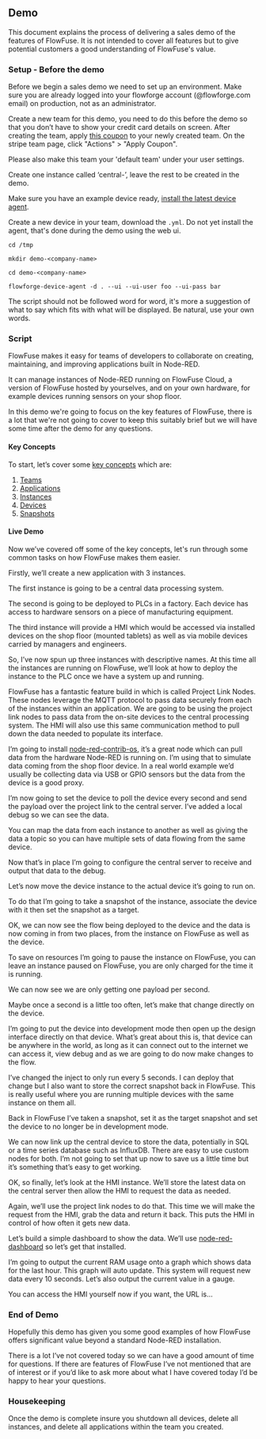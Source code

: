 ## Demo

This document explains the process of delivering a sales demo of the features of FlowFuse. It is not intended to cover all features but to give potential customers a good understanding of FlowFuse's value.

### Setup - Before the demo

Before we begin a sales demo we need to set up an environment. Make sure you are
already logged into your flowforge account (@flowforge.com email) on production, not as an administrator.

Create a new team for this demo, you need to do this before the demo so that
you don’t have to show your credit card details on screen. After creating the
team, apply [this coupon](https://dashboard.stripe.com/coupons/zkNy9DxL) to your
newly created team. On the stripe team page, click "Actions" > "Apply Coupon".

Please also make this team your 'default team' under your user settings.

Create one instance called ‘central-<demo-customer-name>’, leave the rest to be created in the demo.

Make sure you have an example device ready, [install the latest device agent](https://flowforge.com/docs/user/devices/).

Create a new device in your team, download the `.yml`. Do not yet install the
agent, that's done during the demo using the web ui.

```
cd /tmp
```
```
mkdir demo-<company-name>
```
```
cd demo-<company-name>
```
```
flowforge-device-agent -d . --ui --ui-user foo --ui-pass bar
```

The script should not be followed word for word, it's more a suggestion of what to say which fits with what will be displayed. Be natural, use your own words.

### Script

FlowFuse makes it easy for teams of developers to collaborate on creating, maintaining, and improving applications built in Node-RED.

It can manage instances of Node-RED running on FlowFuse Cloud, a version of FlowFuse hosted by yourselves, and on your own hardware, for example devices running sensors on your shop floor.

In this demo we're going to focus on the key features of FlowFuse, there is a lot that we're not going to cover to keep this suitably brief but we will have some time after the demo for any questions.

#### Key Concepts

To start, let’s cover some [key concepts](/docs/user/concepts/) which are:
1. [Teams](/docs/user/concepts/#team)
1. [Applications](/docs/user/concepts/#application)
1. [Instances](/docs/user/concepts/#instance)
1. [Devices](/docs/user/concepts/#device)
1. [Snapshots](/docs/user/concepts/#instance-snapshot)

#### Live Demo

Now we’ve covered off some of the key concepts, let's run through some common tasks on how FlowFuse makes them easier.

Firstly, we’ll create a new application with 3 instances.

The first instance is going to be a central data processing system.

The second is going to be deployed to PLCs in a factory. Each device has access to hardware sensors on a piece of manufacturing equipment.

The third instance will provide a HMI which would be accessed via installed devices on the shop floor (mounted tablets) as well as via mobile devices carried by managers and engineers.

So, I’ve now spun up three instances with descriptive names. At this time all the instances are running on FlowFuse, we’ll look at how to deploy the instance to the PLC once we have a system up and running.

FlowFuse has a fantastic feature build in which is called Project Link Nodes. These nodes leverage the MQTT protocol to pass data securely from each of the instances within an application. We are going to be using the project link nodes to pass data from the on-site devices to the central processing system. The HMI will also use this same communication method to pull down the data needed to populate its interface.

I’m going to install [node-red-contrib-os](https://flows.nodered.org/node/node-red-contrib-os), it’s a great node which can pull data from the hardware Node-RED is running on. I’m using that to simulate data coming from the shop floor device. In a real world example we’d usually be collecting data via USB or GPIO sensors but the data from the device is a good proxy.

I’m now going to set the device to poll the device every second and send the payload over the project link to the central server. I’ve added a local debug so we can see the data.

You can map the data from each instance to another as well as giving the data a topic so you can have multiple sets of data flowing from the same device.

Now that’s in place I’m going to configure the central server to receive and output that data to the debug. 

Let’s now move the device instance to the actual device it’s going to run on.

To do that I’m going to take a snapshot of the instance, associate the device with it then set the snapshot as a target.

OK, we can now see the flow being deployed to the device and the data is now coming in from two places, from the instance on FlowFuse as well as the device. 

To save on resources I’m going to pause the instance on FlowFuse, you can leave an instance paused on FlowFuse, you are only charged for the time it is running.

We can now see we are only getting one payload per second.

Maybe once a second is a little too often, let’s make that change directly on the device.

I’m going to put the device into development mode then open up the design interface directly on that device. What’s great about this is, that device can be anywhere in the world, as long as it can connect out to the internet we can access it, view debug and as we are going to do now make changes to the flow.

I’ve changed the inject to only run every 5 seconds. I can deploy that change but I also want to store the correct snapshot back in FlowFuse. This is really useful where you are running multiple devices with the same instance on them all.

Back in FlowFuse I’ve taken a snapshot, set it as the target snapshot and set the device to no longer be in development mode.

We can now link up the central device to store the data, potentially in SQL or a time series database such as InfluxDB. There are easy to use custom nodes for both. I’m not going to set that up now to save us a little time but it’s something that’s easy to get working.

OK, so finally, let’s look at the HMI instance. We’ll store the latest data on the central server then allow the HMI to request the data as needed.

Again, we’ll use the project link nodes to do that. This time we will make the request from the HMI, grab the data and return it back. This puts the HMI in control of how often it gets new data.

Let’s build a simple dashboard to show the data. We’ll use [node-red-dashboard](https://flows.nodered.org/node/node-red-dashboard) so let’s get that installed.

I’m going to output the current RAM usage onto a graph which shows data for the last hour. This graph will auto update. This system will request new data every 10 seconds. Let’s also output the current value in a gauge.



You can access the HMI yourself now if you want, the URL is…

### End of Demo

Hopefully this demo has given you some good examples of how FlowFuse offers significant value beyond a standard Node-RED installation.

There is a lot I’ve not covered today so we can have a good amount of time for questions. If there are features of FlowFuse I’ve not mentioned that are of interest or if you’d like to ask more about what I have covered today I’d be happy to hear your questions.

### Housekeeping

Once the demo is complete insure you shutdown all devices, delete all instances, and delete all applications within the team you created.
